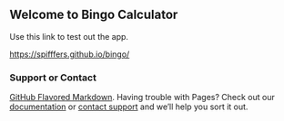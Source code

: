 ## Welcome to Bingo Calculator

Use this link to test out the app.

https://spifffers.github.io/bingo/




### Support or Contact
[GitHub Flavored Markdown](https://guides.github.com/features/mastering-markdown/).
Having trouble with Pages? Check out our [documentation](https://help.github.com/categories/github-pages-basics/) or [contact support](https://github.com/contact) and we’ll help you sort it out.
